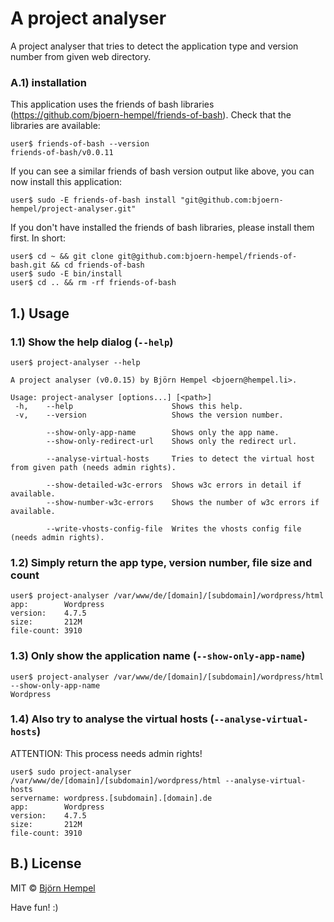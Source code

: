 # A project analyser

A project analyser that tries to detect the application type and version number from given web directory.

### A.1) installation

This application uses the friends of bash libraries (https://github.com/bjoern-hempel/friends-of-bash). Check that the libraries are available:

```
user$ friends-of-bash --version
friends-of-bash/v0.0.11
```

If you can see a similar friends of bash version output like above, you can now install this application:

```
user$ sudo -E friends-of-bash install "git@github.com:bjoern-hempel/project-analyser.git"
```

If you don't have installed the friends of bash libraries, please install them first. In short:

```
user$ cd ~ && git clone git@github.com:bjoern-hempel/friends-of-bash.git && cd friends-of-bash
user$ sudo -E bin/install
user$ cd .. && rm -rf friends-of-bash
```

## 1.) Usage

### 1.1) Show the help dialog (`--help`)

```
user$ project-analyser --help

A project analyser (v0.0.15) by Björn Hempel <bjoern@hempel.li>.

Usage: project-analyser [options...] [<path>]
 -h,    --help                      Shows this help.
 -v,    --version                   Shows the version number.

        --show-only-app-name        Shows only the app name.
        --show-only-redirect-url    Shows only the redirect url.

        --analyse-virtual-hosts     Tries to detect the virtual host from given path (needs admin rights).

        --show-detailed-w3c-errors  Shows w3c errors in detail if available.
        --show-number-w3c-errors    Shows the number of w3c errors if available.

        --write-vhosts-config-file  Writes the vhosts config file (needs admin rights).
```

### 1.2) Simply return the app type, version number, file size and count

```
user$ project-analyser /var/www/de/[domain]/[subdomain]/wordpress/html
app:        Wordpress
version:    4.7.5
size:       212M
file-count: 3910
```

### 1.3) Only show the application name (`--show-only-app-name`)

```
user$ project-analyser /var/www/de/[domain]/[subdomain]/wordpress/html --show-only-app-name
Wordpress
```

### 1.4) Also try to analyse the virtual hosts (`--analyse-virtual-hosts`)

ATTENTION: This process needs admin rights!

```
user$ sudo project-analyser /var/www/de/[domain]/[subdomain]/wordpress/html --analyse-virtual-hosts
servername: wordpress.[subdomain].[domain].de
app:        Wordpress
version:    4.7.5
size:       212M
file-count: 3910
```

## B.) License

MIT © [Björn Hempel](https://www.ixno.de/project-analyser)

Have fun! :)
